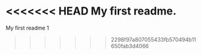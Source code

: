 <<<<<<< HEAD
My first readme.
=======
My first readme 1
>>>>>>> 2298f97a807055433fb570494b11650fab3d4066
